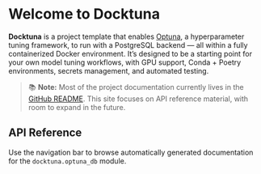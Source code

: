 # Welcome to Docktuna

**Docktuna** is a project template that enables [Optuna](https://github.com/optuna/optuna), a hyperparameter tuning framework, to run with a PostgreSQL backend — all within a fully containerized Docker environment. It’s designed to be a starting point for your own model tuning workflows, with GPU support, Conda + Poetry environments, secrets management, and automated testing.

> 📚 **Note:** Most of the project documentation currently lives in the [GitHub README](https://github.com/duanegoodner/docktuna). This site focuses on API reference material, with room to expand in the future.

## API Reference

Use the navigation bar to browse automatically generated documentation for the `docktuna.optuna_db` module.
